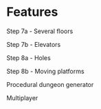 # Features

Step 7a - Several floors

Step 7b - Elevators

Step 8a - Holes

Step 8b - Moving platforms

Procedural dungeon generator

Multiplayer
